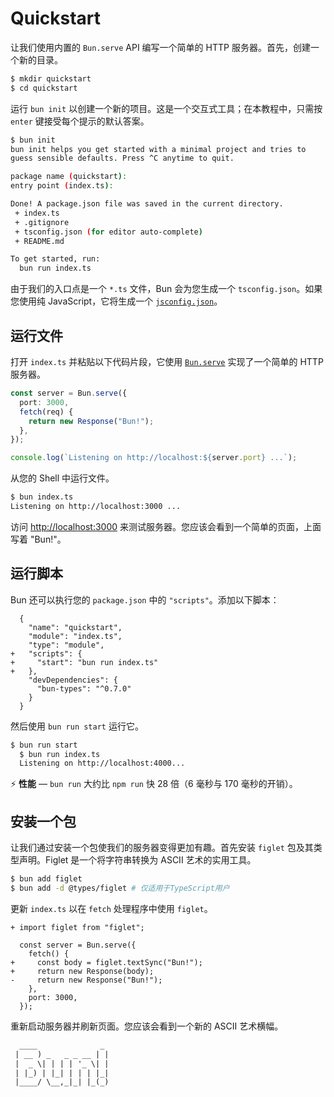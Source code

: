 # Quickstart

让我们使用内置的 `Bun.serve` API 编写一个简单的 HTTP 服务器。首先，创建一个新的目录。

```bash
$ mkdir quickstart
$ cd quickstart
```

运行 `bun init` 以创建一个新的项目。这是一个交互式工具；在本教程中，只需按 `enter` 键接受每个提示的默认答案。

```bash
$ bun init
bun init helps you get started with a minimal project and tries to
guess sensible defaults. Press ^C anytime to quit.

package name (quickstart):
entry point (index.ts):

Done! A package.json file was saved in the current directory.
 + index.ts
 + .gitignore
 + tsconfig.json (for editor auto-complete)
 + README.md

To get started, run:
  bun run index.ts
```

由于我们的入口点是一个 `*.ts` 文件，Bun 会为您生成一个 `tsconfig.json`。如果您使用纯 JavaScript，它将生成一个 [`jsconfig.json`](https://code.visualstudio.com/docs/languages/jsconfig)。

## 运行文件

打开 `index.ts` 并粘贴以下代码片段，它使用 [`Bun.serve`](/docs/api/http) 实现了一个简单的 HTTP 服务器。

```ts
const server = Bun.serve({
  port: 3000,
  fetch(req) {
    return new Response("Bun!");
  },
});

console.log(`Listening on http://localhost:${server.port} ...`);
```

从您的 Shell 中运行文件。

```bash
$ bun index.ts
Listening on http://localhost:3000 ...
```

访问 [http://localhost:3000](http://localhost:3000) 来测试服务器。您应该会看到一个简单的页面，上面写着 "Bun!"。

## 运行脚本

Bun 还可以执行您的 `package.json` 中的 `"scripts"`。添加以下脚本：

```json-diff
  {
    "name": "quickstart",
    "module": "index.ts",
    "type": "module",
+   "scripts": {
+     "start": "bun run index.ts"
+   },
    "devDependencies": {
      "bun-types": "^0.7.0"
    }
  }
```

然后使用 `bun run start` 运行它。

```bash
$ bun run start
  $ bun run index.ts
  Listening on http://localhost:4000...
```

⚡️ **性能** — `bun run` 大约比 `npm run` 快 28 倍（6 毫秒与 170 毫秒的开销）。

## 安装一个包

让我们通过安装一个包使我们的服务器变得更加有趣。首先安装 `figlet` 包及其类型声明。Figlet 是一个将字符串转换为 ASCII 艺术的实用工具。

```bash
$ bun add figlet
$ bun add -d @types/figlet # 仅适用于TypeScript用户
```

更新 `index.ts` 以在 `fetch` 处理程序中使用 `figlet`。

```ts-diff
+ import figlet from "figlet";

  const server = Bun.serve({
    fetch() {
+     const body = figlet.textSync("Bun!");
+     return new Response(body);
-     return new Response("Bun!");
    },
    port: 3000,
  });
```

重新启动服务器并刷新页面。您应该会看到一个新的 ASCII 艺术横幅。

```txt
  ____              _
 | __ ) _   _ _ __ | |
 |  _ \| | | | '_ \| |
 | |_) | |_| | | | |_|
 |____/ \__,_|_| |_(_)
```
